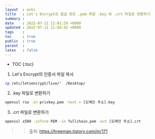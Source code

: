 ```yaml
---
layout  : wiki
title   : Let's Encrypt로 발급 받은 .pem 파일 .key 와 .crt 파일로 변환하기
summary : 
date    : 2022-07-11 11:01:29 +0900
updated : 2022-07-11 11:04:42 +0900
tags    : 
toc     : true
public  : true
parent  : 
latex   : false
---
```

* TOC
{:toc}


1. Let's Encrypt의 인증서 파일 복사
```sh
cp /etc/letsencrypt/live/*  /Desktop/
```

2. .key 파일로 변환하기
```sh
openssl rsa -in privkey.pem -text > [도메인 주소].key
```

3. .crt 파일로 변환하기
```sh
openssl x509 -inform PEM -in fullchain.pem -out [도메인 주소].crt
```


>> 출처: https://hreeman.tistory.com/m/171
